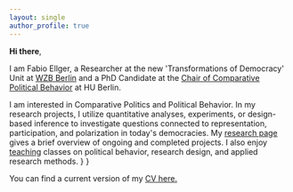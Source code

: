 ```yaml
---
layout: single
author_profile: true
---
```


**Hi there**, 

I am Fabio Ellger, a Researcher at the new 'Transformations of Democracy' Unit at [WZB Berlin](https://www.wzb.eu/en/research/dynamics-of-political-systems/transformations-of-democracy/people) and a PhD Candidate at the [Chair of Comparative Political Behavior](https://www.sowi.hu-berlin.de/en/lehrbereiche-en/comparative-political-behavior/the-chair?set_language=en) at HU Berlin.


I am interested in Comparative Politics and Political Behavior. In my research projects, I utilize quantitative analyses, experiments, or design-based inference to investigate questions connected to representation, participation, and polarization in today's democracies. My [research page](/research/) gives a brief overview of ongoing and completed projects. I also enjoy [teaching](/teaching/) classes on political behavior, research design, and applied research methods.
}
}

You can find a current version of my [CV here.](https://www.dropbox.com/s/ihcq42u1q6dc4za/CV_FE.pdf?dl=0)